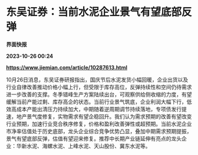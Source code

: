 # 东吴证券：当前水泥企业景气有望底部反弹
**界面快报**

**2023-10-26 00:24**

**https://www.jiemian.com/article/10287613.html**

10月26日消息，东吴证券研报指出，国庆节后水泥发货小幅回暖，企业出货以及行业自律改善推动价格小幅上行，但受限于库存高位，反弹持续性和空间仍待需求进一步改善的支撑。冬季错峰生产方案陆续出台，可观察供给侧收缩的力度，有望缓解当前产能过剩、库存高企的状态。当前行业景气筑底，企业利润大幅下行，低效高成本产能出清压力持续加大，中期随着逆周期调节持续落地，专项债发行提速，地产景气度修复，实物需求有望企稳回升。我们认为需求预期的改善有望改变行业预期，加速行业竞合秩序修复，价格和盈利改善弹性或超预期。当前水泥企业市净率估值处于历史底部，龙头企业综合竞争优势凸显，叠加中期需求预期提振，景气有望底部反弹，估值有望迎来修复。推荐中长期产业链延伸有亮点的龙头企业：华新水泥、海螺水泥、上峰水泥、天山股份、冀东水泥等。